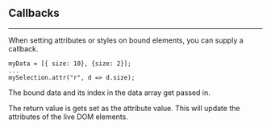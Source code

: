 ## Callbacks

***

When setting attributes or styles on bound elements, you can supply a callback.

    myData = [{ size: 10}, {size: 2}];
    ...
    mySelection.attr("r", d => d.size);

The bound data and its index in the data array get passed in.

The return value is gets set as the attribute value. This will update the attributes of the live DOM elements.

